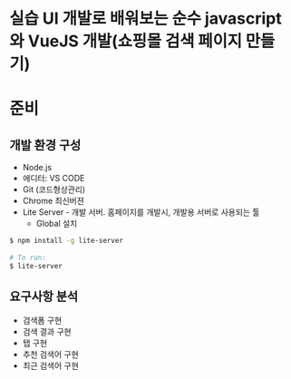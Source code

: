 # 실습 UI 개발로 배워보는 순수 javascript 와 VueJS 개발(쇼핑몰 검색 페이지 만들기)



# 준비

## 개발 환경 구성

- Node.js
- 에디터: VS CODE
- Git (코드형상관리)
- Chrome 최신버젼
- Lite Server - 개발 서버. 홈페이지를 개발시, 개발용 서버로 사용되는 툴
  - Global 설치

```bash
$ npm install -g lite-server
 
# To run: 
$ lite-server
```



## 요구사항 분석 

- 검색폼 구현
- 검색 결과 구현
- 탭 구현
- 추천 검색어 구현
- 최근 검색어 구현
